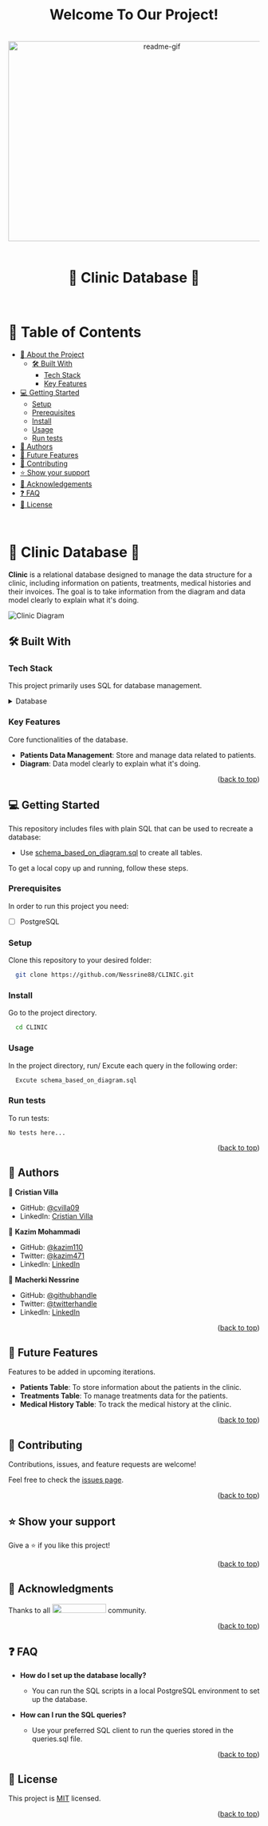 <a name="readme-top"></a>
<div align="center">
 <h1><b> Welcome To Our Project! </b></h1>
</div>  

<br/>

<div align="center">
  <img src="https://media2.giphy.com/media/BjSOmSUcasQj7tB476/giphy.gif" alt="readme-gif" width="600" height="400" style="display: inline-block;">
</div>

<br/>

<div align="center">
  <h1 style="border-bottom: none;">🏥 Clinic Database 🏥 </h1>
</div>

<br/>

<!-- TABLE OF CONTENTS -->

# 📗 Table of Contents

- [📖 About the Project](#about-project)
  - [🛠 Built With](#built-with)
    - [Tech Stack](#tech-stack)
    - [Key Features](#key-features)
- [💻 Getting Started](#getting-started)
  - [Setup](#setup)
  - [Prerequisites](#prerequisites)
  - [Install](#install)
  - [Usage](#usage)
  - [Run tests](#run-tests)
- [👥 Authors](#authors)
- [🔭 Future Features](#future-features)
- [🤝 Contributing](#contributing)
- [⭐️ Show your support](#support)
- [🙏 Acknowledgements](#acknowledgements)
- [❓ FAQ](#faq)
- [📝 License](#license)

<br/>

<!-- PROJECT DESCRIPTION -->

# 🏥 Clinic Database 🏥 <a name="about-project"></a>

**Clinic** is a relational database designed to manage the data structure for a clinic, including information on patients, treatments, medical histories and their invoices. The goal is to take information from the diagram and data model clearly to explain what it's doing.

![Clinic Diagram](https://github.com/Nessrine88/CLINIC/blob/develop/clinic_diagram.png?raw=true)

## 🛠 Built With <a name="built-with"></a>

### Tech Stack <a name="tech-stack"></a>

This project primarily uses SQL for database management.

<details>
<summary>Database</summary>
  <ul>
   <li><a href="https://www.postgresql.org/">PostgreSQL</a></li>
  </ul>
</details>

<!-- Features -->

### Key Features <a name="key-features"></a>

Core functionalities of the database.

- **Patients Data Management**: Store and manage data related to patients.
- **Diagram**: Data model clearly to explain what it's doing.

<p align="right">(<a href="#readme-top">back to top</a>)</p>

<!-- GETTING STARTED -->

## 💻 Getting Started <a name="getting-started"></a>

This repository includes files with plain SQL that can be used to recreate a database:

- Use [schema_based_on_diagram.sql](./schema.sql) to create all tables.

<a name="readme-top"></a>

To get a local copy up and running, follow these steps.

### Prerequisites

In order to run this project you need:

- [ ] PostgreSQL

### Setup

Clone this repository to your desired folder:

```bash
  git clone https://github.com/Nessrine88/CLINIC.git
```

### Install

Go to the project directory.

```bash
  cd CLINIC
```

### Usage

In the project directory, run/ Excute each query in the following order:

```bash
  Excute schema_based_on_diagram.sql
```

### Run tests

To run tests:

```test
No tests here...
```

<p align="right">(<a href="#readme-top">back to top</a>)</p>

<!-- AUTHORS -->

## 👥 Authors <a name="authors"></a>

👤 **Cristian Villa**

- GitHub: [@cvilla09](https://github.com/CVILLA09)
- LinkedIn: [Cristian Villa](https://www.linkedin.com/in/cristian-villa-5b518127b/)

👤 **Kazim Mohammadi**

- GitHub: [@kazim110](https://github.com/kazim110)
- Twitter: [@kazim471](https://twitter.com/kazim471)
- LinkedIn: [LinkedIn](https://www.linkedin.com/in/kazim-mohammadi/)

👤 **Macherki Nessrine**

- GitHub: [@githubhandle](https://github.com/Nessrine88)
- Twitter: [@twitterhandle](https://twitter.com/Nessour88)
- LinkedIn: [LinkedIn](https://www.linkedin.com/in/nessrine-macherki-86959196/)

<p align="right">(<a href="#readme-top">back to top</a>)</p>

<!-- FUTURE FEATURES -->

## 🔭 Future Features <a name="future-features"></a>

Features to be added in upcoming iterations.

- **Patients Table**: To store information about the patients in the clinic.
- **Treatments Table**: To manage treatments data for the patients.
- **Medical History Table**: To track the medical history at the clinic.

<p align="right">(<a href="#readme-top">back to top</a>)</p>

## 🤝 Contributing <a name="contributing"></a>

Contributions, issues, and feature requests are welcome!

Feel free to check the [issues page](https://github.com/kazim110/SpaceTraveler/issues).

<p align="right">(<a href="#readme-top">back to top</a>)</p>

<!-- SUPPORT -->

## ⭐️ Show your support <a name="support"></a>

Give a ⭐️ if you like this project!

<p align="right">(<a href="#readme-top">back to top</a>)</p>

<!-- ACKNOWLEDGEMENTS -->

## 🙏 Acknowledgments <a name="acknowledgements"></a>

Thanks to all <img src="https://assets-global.website-files.com/5dbb30f00775d4c32191a4df/61b33c641028e40f097ca160_microverse-nav-logo-170.png" width="108" height="18"> community.

<p align="right">(<a href="#readme-top">back to top</a>)</p>

<!-- FAQ (optional) -->

## ❓ FAQ <a name="faq"></a>

- **How do I set up the database locally?**

  - You can run the SQL scripts in a local PostgreSQL environment to set up the database.

- **How can I run the SQL queries?**

  - Use your preferred SQL client to run the queries stored in the queries.sql file.

<p align="right">(<a href="#readme-top">back to top</a>)</p>

<!-- LICENSE -->

## 📝 License <a name="license"></a>

This project is [MIT](./LICENSE) licensed.

<p align="right">(<a href="#readme-top">back to top</a>)</p>
